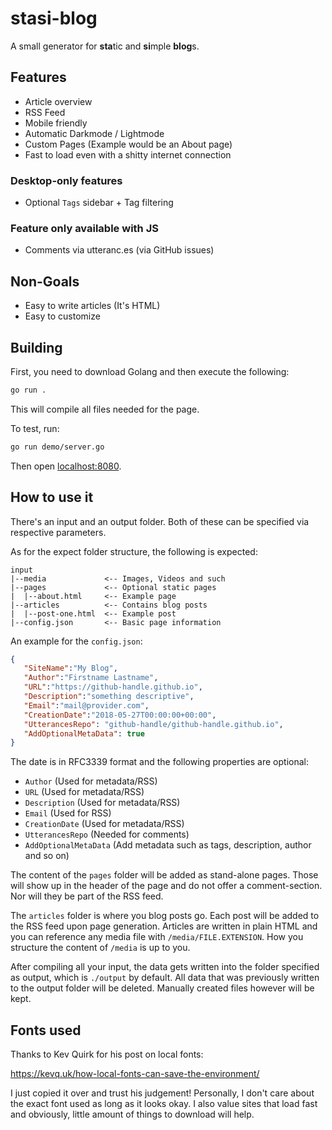 # stasi-blog

A small generator for **sta**tic and **si**mple **blog**s.

## Features

* Article overview
* RSS Feed
* Mobile friendly
* Automatic Darkmode / Lightmode
* Custom Pages (Example would be an About page)
* Fast to load even with a shitty internet connection

### Desktop-only features

* Optional `Tags` sidebar + Tag filtering

### Feature only available with JS

* Comments via utteranc.es (via GitHub issues)

## Non-Goals

* Easy to write articles (It's HTML)
* Easy to customize

## Building

First, you need to download Golang and then execute the following:

```sh
go run .
```

This will compile all files needed for the page.

To test, run:

```sh
go run demo/server.go
```

Then open [localhost:8080](http://localhost:8080).

## How to use it

There's an input and an output folder. Both of these can be specified via
respective parameters.

As for the expect folder structure, the following is expected:

```plain
input
|--media             <-- Images, Videos and such
|--pages             <-- Optional static pages
|  |--about.html     <-- Example page
|--articles          <-- Contains blog posts
|  |--post-one.html  <-- Example post
|--config.json       <-- Basic page information
```

An example for the `config.json`:

```json
{
   "SiteName":"My Blog",
   "Author":"Firstname Lastname",
   "URL":"https://github-handle.github.io",
   "Description":"something descriptive",
   "Email":"mail@provider.com",
   "CreationDate":"2018-05-27T00:00:00+00:00",
   "UtterancesRepo": "github-handle/github-handle.github.io",
   "AddOptionalMetaData": true
}
```

The date is in RFC3339 format and the following properties are optional:

* `Author` (Used for metadata/RSS)
* `URL` (Used for metadata/RSS)
* `Description` (Used for metadata/RSS)
* `Email` (Used for RSS)
* `CreationDate` (Used for metadata/RSS)
* `UtterancesRepo` (Needed for comments)
* `AddOptionalMetaData` (Add metadata such as tags, description, author and so on)

The content of the `pages` folder will be added as stand-alone pages. Those
will show up in the header of the page and do not offer a comment-section.
Nor will they be part of the RSS feed.

The `articles` folder is where you blog posts go. Each post will be added to
the RSS feed upon page generation. Articles are written in plain HTML and you
can reference any media file with `/media/FILE.EXTENSION`. How you structure
the content of `/media` is up to you.

After compiling all your input, the data gets written into the folder
specified as output, which is `./output` by default. All data that was
previously written to the output folder will be deleted. Manually created
files however will be kept.

## Fonts used

Thanks to Kev Quirk for his post on local fonts:

https://kevq.uk/how-local-fonts-can-save-the-environment/

I just copied it over and trust his judgement!
Personally, I don't care about the exact font used as long as it looks okay.
I also value sites that load fast and obviously, little amount of things to
download will help.
